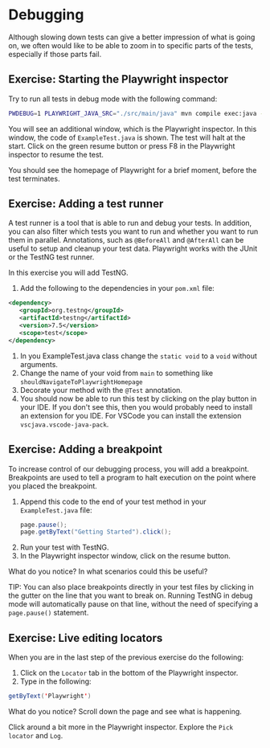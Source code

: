 # Debugging

Although slowing down tests can give a better impression of what is going on, we often would like to be able to zoom in to specific parts of the tests, especially if those parts fail.

## Exercise: Starting the Playwright inspector

Try to run all tests in debug mode with the following command:

```bash
PWDEBUG=1 PLAYWRIGHT_JAVA_SRC="./src/main/java" mvn compile exec:java -D exec.mainClass="org.tests.ExampleTest"
```

You will see an additional window, which is the Playwright inspector. In this window, the code of `ExampleTest.java` is shown. The test will halt at the start.
Click on the green resume button or press F8 in the Playwright inspector to resume the test.

You should see the homepage of Playwright for a brief moment, before the test terminates.

## Exercise: Adding a test runner

A test runner is a tool that is able to run and debug your tests. In addition, you can also filter which tests you want to run and whether you want to run them in parallel. Annotations, such as `@BeforeAll` and `@AfterAll` can be useful to setup and cleanup your test data.
Playwright works with the JUnit or the TestNG test runner.

In this exercise you will add TestNG.

1. Add the following to the dependencies in your `pom.xml` file:
```xml
<dependency>
   <groupId>org.testng</groupId>
   <artifactId>testng</artifactId>
   <version>7.5</version>
   <scope>test</scope>
</dependency>
``` 

1. In you ExampleTest.java class change the `static void` to a `void` without arguments.
2. Change the name of your void from `main` to something like `shouldNavigateToPlaywrightHomepage`
3. Decorate your method with the `@Test` annotation.
4. You should now be able to run this test by clicking on the play button in your IDE. If you don't see this, then you would probably need to install an extension for you IDE. For VSCode you can install the extension `vscjava.vscode-java-pack`.

## Exercise: Adding a breakpoint

To increase control of our debugging process, you will add a breakpoint. Breakpoints are used to tell a program to halt execution on the point where you placed the breakpoint.

1. Append this code to the end of your test method in your `ExampleTest.java` file:
   ```java
   page.pause();
   page.getByText("Getting Started").click();
   ```
2. Run your test with TestNG.
3. In the Playwright inspector window, click on the resume button.

What do you notice? In what scenarios could this be useful?

TIP: You can also place breakpoints directly in your test files by clicking in the gutter on the line that you want to break on. Running TestNG in debug mode will automatically pause on that line, without the need of specifying a `page.pause()` statement.

## Exercise: Live editing locators

When you are in the last step of the previous exercise do the following:

1. Click on the `Locator` tab in the bottom of the Playwright inspector.
2. Type in the following: 
```java
getByText('Playwright')
```

What do you notice? Scroll down the page and see what is happening.

Click around a bit more in the Playwright inspector. Explore the `Pick locator` and `Log`.
